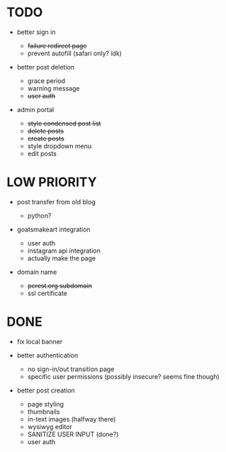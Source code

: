 # TODO

- better sign in
  - ~~failure redirect page~~
  - prevent autofill (safari only? idk)

- better post deletion
     - grace period
     - warning message
     - ~~user auth~~

- admin portal
  - ~~style condensed post list~~
  - ~~delete posts~~
  - ~~create posts~~
  - style dropdown menu
  - edit posts

# LOW PRIORITY

- post transfer from old blog
     - python?

- goatsmakeart integration
  - user auth
  - instagram api integration
  - actually make the page

- domain name
     - ~~pcrest.org subdomain~~
     - ssl certificate

# DONE

- fix local banner

- better authentication
     - no sign-in/out transition page
     - specific user permissions (possibly insecure? seems fine though)

- better post creation
     - page styling
     - thumbnails
     - in-text images (halfway there)
     - wysiwyg editor
     - SANITIZE USER INPUT (done?)
     - user auth